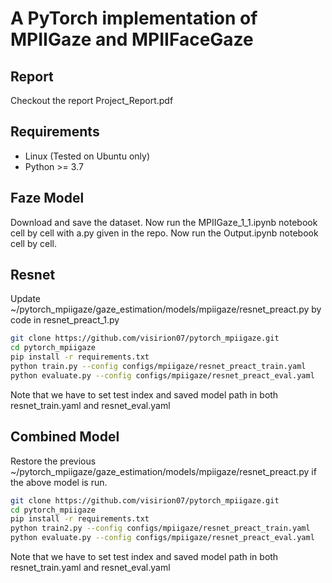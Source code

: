 # A PyTorch implementation of MPIIGaze and MPIIFaceGaze

## Report
Checkout the report Project_Report.pdf

## Requirements

* Linux (Tested on Ubuntu only)
* Python >= 3.7



## Faze Model

Download and save the dataset. 
Now run the MPIIGaze_1_1.ipynb notebook cell by cell with a.py given in the repo. 
Now run the Output.ipynb notebook cell by cell.

## Resnet
Update ~/pytorch_mpiigaze/gaze_estimation/models/mpiigaze/resnet_preact.py by code in resnet_preact_1.py
```bash
git clone https://github.com/visirion07/pytorch_mpiigaze.git
cd pytorch_mpiigaze
pip install -r requirements.txt
python train.py --config configs/mpiigaze/resnet_preact_train.yaml
python evaluate.py --config configs/mpiigaze/resnet_preact_eval.yaml
```

Note that we have to set test index and saved model path in both resnet_train.yaml and resnet_eval.yaml


## Combined Model


Restore the previous ~/pytorch_mpiigaze/gaze_estimation/models/mpiigaze/resnet_preact.py if the above model is run.
```bash
git clone https://github.com/visirion07/pytorch_mpiigaze.git
cd pytorch_mpiigaze
pip install -r requirements.txt
python train2.py --config configs/mpiigaze/resnet_preact_train.yaml
python evaluate.py --config configs/mpiigaze/resnet_preact_eval.yaml
```

Note that we have to set test index and saved model path in both resnet_train.yaml and resnet_eval.yaml






